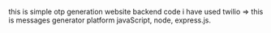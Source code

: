 this is simple otp generation website backend code
i have used 
twilio => this is messages generator platform 
javaScript, node, express.js.
